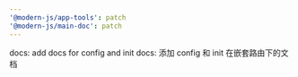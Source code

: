 ```yaml
---
'@modern-js/app-tools': patch
'@modern-js/main-doc': patch
---
```


docs: add docs for config and init
docs: 添加 config 和 init 在嵌套路由下的文档
